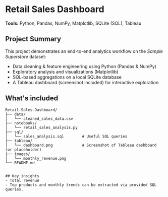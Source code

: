 # Retail Sales Dashboard

**Tools:** Python, Pandas, NumPy, Matplotlib, SQLite (SQL), Tableau

## Project Summary
This project demonstrates an end-to-end analytics workflow on the *Sample Superstore* dataset:
- Data cleaning & feature engineering using Python (Pandas & NumPy)
- Exploratory analysis and visualizations (Matplotlib)
- SQL-based aggregations on a local SQLite database
- A Tableau dashboard (screenshot included) for interactive exploration

## What's included
```
Retail-Sales-Dashboard/
├── data/
│   └── cleaned_sales_data.csv   
├── notebooks/
│   └── retail_sales_analysis.py  
├── sql/
│   └── sales_analysis.sql        # Useful SQL queries
├── tableau/
│   └── dashboard.png             # Screenshot of Tableau dashboard (or placeholder)
├── images/
│   └── monthly_revenue.png      
└── README.md


## Key insights
- Total revenue 
- Top products and monthly trends can be extracted via provided SQL queries.


